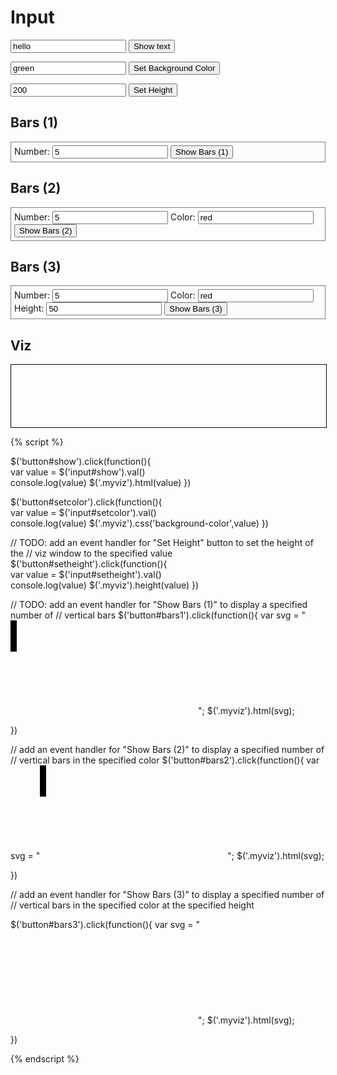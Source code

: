 # Input

<input id="show" type="text" value="hello"/> <button id="show">Show text</button>

<input id="setcolor" type="text" value="green"/> <button id="setcolor">Set Background Color</button>

<input id="setheight" type="text" value="200"/> <button id="setheight">Set Height</button>

## Bars (1)

<div style="border:1px grey solid; padding:5px;">
Number: <input id="bars1-number" type="text" value="5"/>
<button id="bars1">Show Bars (1)</button>
</div>

## Bars (2)

<div style="border:1px grey solid; padding:5px;">
Number: <input id="bars2-number" type="text" value="5"/>
Color:  <input id="bars2-color" type="text" value="red"/>
<button id="bars2">Show Bars (2)</button>
</div>

## Bars (3)

<div style="border:1px grey solid; padding:5px;">
Number: <input id="bars3-number" type="text" value="5"/>
Color:  <input id="bars3-color" type="text" value="red"/>
Height:  <input id="bars3-height" type="text" value="50"/>
<button id="bars3">Show Bars (3)</button>
</div>


## Viz

<div class="myviz" style="width:100%; height:100px; border: 1px black solid;">
</div>


{% script %}

$('button#show').click(function(){    
    var value = $('input#show').val()    
    console.log(value)
    $('.myviz').html(value)
})

$('button#setcolor').click(function(){    
    var value = $('input#setcolor').val()    
    console.log(value)
    $('.myviz').css('background-color',value)
})

// TODO: add an event handler for "Set Height" button to set the height of the
// viz window to the specified value
$('button#setheight').click(function(){    
    var value = $('input#setheight').val()    
    console.log(value)
    $('.myviz').height(value)
})

// TODO: add an event handler for "Show Bars (1)" to display a specified number of
// vertical bars
$('button#bars1').click(function(){ 
	var svg = "<svg>";
	var numBars = $('input#bars1-number').val() ;
	var i;
    for (i=0;i<numBars;i++){
        svg += "<rect height='50' width='10' x='"+i*20+"'/>";
    }
    svg+="</svg>";
    $('.myviz').html(svg);   
    
})

// add an event handler for "Show Bars (2)" to display a specified number of
// vertical bars in the specified color
$('button#bars2').click(function(){ 
	var svg = "<svg>";
	var numBars = $('input#bars2-number').val() ;
	var color = $('input#bars2-color').val() ;
	var i;
    for (i=0;i<numBars;i++){
        svg += "<rect height='50' width='10' x='"+i*20+"' fill='"+color+"' stroke='"+color+"'/>";
    }
    svg+="</svg>";
    $('.myviz').html(svg);   
    
})

//  add an event handler for "Show Bars (3)" to display a specified number of
// vertical bars in the specified color at the specified height

$('button#bars3').click(function(){ 
	var svg = "<svg>";
	var numBars = $('input#bars3-number').val() ;
	var color = $('input#bars3-color').val() ;
	var height = $('input#bars3-height').val() ;
	var i;
	var i;
    for (i=0;i<numBars;i++){
        svg += "<rect height='"+height+"' width='10' x='"+i*20+"' fill='"+color+"' stroke='"+color+"'/>";
    }
    svg+="</svg>";
    $('.myviz').html(svg);   
    
})

{% endscript %}
